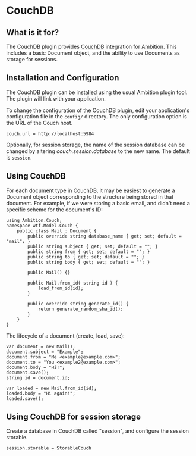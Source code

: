 # CouchDB

## What is it for?

The CouchDB plugin provides <a href="http://couchdb.apache.org/">CouchDB</a> integration for Ambition. This includes a basic Document object, and the ability to use Documents as storage for sessions.

## Installation and Configuration

The CouchDB plugin can be installed using the usual Ambition plugin tool. The plugin will link with your application.

To change the configuration of the CouchDB plugin, edit your application's configuration file in the `config/` directory. The only configuration option is the URL of the Couch host.

    couch.url = http://localhost:5984

Optionally, for session storage, the name of the session database can be changed by altering _couch.session.database_ to the new name. The default is `session`.

## Using CouchDB

For each document type in CouchDB, it may be easiest to generate a Document object corresponding to the structure being stored in that document. For example, if we were storing a basic email, and didn't need a specific scheme for the document's ID:

    using Ambition.Couch;
    namespace wtf.Model.Couch {
        public class Mail : Document {
            public override string database_name { get; set; default = "mail"; }
            public string subject { get; set; default = ""; }
            public string from { get; set; default = ""; }
            public string to { get; set; default = ""; }
            public string body { get; set; default = ""; }

            public Mail() {}

            public Mail.from_id( string id ) {
                load_from_id(id);
            }

            public override string generate_id() {
                return generate_random_sha_id();
            }
        }
    }

The lifecycle of a document (create, load, save):

    var document = new Mail();
    document.subject = "Example";
    document.from = "Me <example@example.com>";
    document.to = "You <example2@example.com>";
    document.body = "Hi!";
    document.save();
    string id = document.id;

    var loaded = new Mail.from_id(id);
    loaded.body = "Hi again!";
    loaded.save();

## Using CouchDB for session storage

Create a database in CouchDB called "session", and configure the session storable.

    session.storable = StorableCouch
